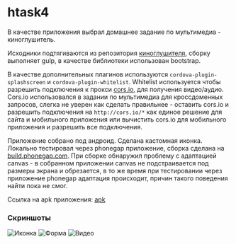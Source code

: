 # htask4

В качестве приложения выбрал домашнее задание по мультимедиа - киноглушитель.

Исходники подтягиваются из репозитория [киноглушителя](https://github.com/Ellaylone/htask3), сборку выполняет gulp, в качестве библиотеки использован bootstrap.

В качестве дополнительных плагинов используются `cordova-plugin-splashscreen` и  `cordova-plugin-whitelist`. Whitelist используется чтобы разрешить подключения к прокси [cors.io](http://cors.io/), для получения видео/аудио. Cors.io использовался в задании по мультимедиа для кроссдоменных запросов, слегка не уверен как сделать правильнее - оставить cors.io и разрешить подключения на `http://cors.io/*` как единое решение для сайта и мобильного приложения или вычистить cors.io для мобильного приложения и разрешить все подключения.

Приложение cобрано под андроид. Сделана кастомная иконка. Локально тестировал через phonegap приложение, сборка сделана на [build.phonegap.com](https://build.phonegap.com/). При сборке обнаружил проблему с адаптацией canvas - в собранном приложении canvas не подстраивается под размеры экрана и обрезается, в то же время при тестировании через приложение phonegap адаптация происходит, причин такого поведения найти пока не смог.

Ссылка на apk приложения: [apk](https://github.com/Ellaylone/htask4/releases/download/1.0.0/Silencer.apk)

### Скриншоты

<img src="https://cloud.githubusercontent.com/assets/4200528/17200863/853c99ae-5491-11e6-872a-5d2fc6a0e7c2.jpg" alt="Иконка" />
<img src="https://cloud.githubusercontent.com/assets/4200528/17200862/853c1470-5491-11e6-8873-af30c6ce4a0b.jpg" alt="Форма" />
<img src="https://cloud.githubusercontent.com/assets/4200528/17200864/853d4d7c-5491-11e6-90af-4c3cdd15bef5.jpg" alt="Видео" />
